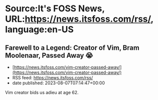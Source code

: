 # Source:It's FOSS News, URL:https://news.itsfoss.com/rss/, language:en-US

## Farewell to a Legend: Creator of Vim, Bram Moolenaar, Passed Away 😭
 - [https://news.itsfoss.com/vim-creator-passed-away/](https://news.itsfoss.com/vim-creator-passed-away/)
 - RSS feed: https://news.itsfoss.com/rss/
 - date published: 2023-08-07T07:14:47+00:00

Vim creator bids us adieu at age 62.

